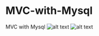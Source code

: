 # MVC-with-Mysql
MVC with Mysql
![alt text](https://github.com/Bris-bb/MVC-with-Mysql/blob/master/Screenshots/1.png)
![alt text](https://github.com/Bris-bb/MVC-with-Mysql/blob/master/Screenshots/2.png)
